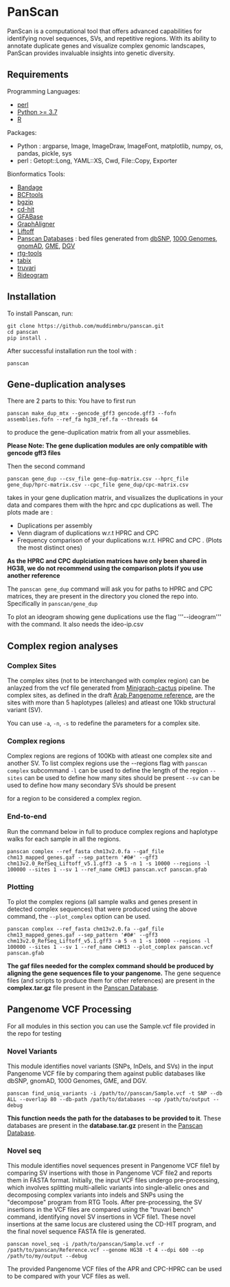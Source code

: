 # PanScan
PanScan is a computational tool that offers advanced capabilities for identifying novel sequences, SVs, and repetitive regions. With its ability to annotate duplicate genes and visualize complex genomic landscapes, PanScan provides invaluable insights into genetic diversity.


## Requirements
Programming Languages:
- [perl](https://www.perl.org/)
- [Python >= 3.7](https://www.python.org/)
- [R](https://www.r-project.org/)

Packages:
- Python : argparse, Image, ImageDraw, ImageFont, matplotlib, numpy, os, pandas, pickle, sys
- perl : Getopt::Long, YAML::XS, Cwd, File::Copy, Exporter

Bionformatics Tools:
- [Bandage](https://rrwick.github.io/Bandage)
- [BCFtools](https://github.com/samtools/bcftools)
- [bgzip](https://www.htslib.org/doc/bgzip.html)
- [cd-hit](https://github.com/weizhongli/cdhit)
- [GFABase](https://github.com/mlin/gfabase)
- [GraphAligner](https://github.com/maickrau/GraphAligner)
- [Liftoff](https://github.com/agshumate/Liftoff)
- [Panscan Databases](https://zenodo.org/records/15314528) : bed files generated from [dbSNP](https://www.ncbi.nlm.nih.gov/snp), [1000 Genomes](https://www.internationalgenome.org/home), [gnomAD](https://gnomad.broadinstitute.org), [GME](https://illumina.github.io/NirvanaDocumentation/data-sources/gme), [DGV](https://dgv.tcag.ca/dgv/app/home)
- [rtg-tools](https://github.com/RealTimeGenomics/rtg-tools)
- [tabix](https://www.htslib.org/doc/tabix.html)
- [truvari](https://github.com/ACEnglish/truvari)
- [Rideogram](https://cran.r-project.org/web/packages/RIdeogram/vignettes/RIdeogram.html) 


## Installation
To install Panscan, run:

```
git clone https://github.com/muddinmbru/panscan.git
cd panscan
pip install .
```

After successful installation run the tool with :

```
panscan
```

## Gene-duplication analyses

There are 2 parts to this:
You have to first run 
```
panscan make_dup_mtx --gencode_gff3 gencode.gff3 --fofn assemblies.fofn --ref_fa hg38_ref.fa --threads 64
```
to produce the gene-duplication matrix from all your assmeblies.

**Please Note: The gene duplication modules are only compatible with gencode gff3 files**

Then the second command 
```
panscan gene_dup --csv_file gene-dup-matrix.csv --hprc_file gene_dup/hprc-matrix.csv --cpc_file gene_dup/cpc-matrix.csv 
``` 
takes in your gene duplication matrix, and visualizes the duplications in your data and compares them with the hprc and cpc duplications as well. The plots made are :
 - Duplications per assembly
 - Venn diagram of duplications w.r.t HPRC and CPC
 - Frequency comparison of your duplications w.r.t. HPRC and CPC . (Plots the most distinct ones)

**As the HPRC and CPC duplciation matrices have only been shared in HG38, we do not recommend using the comparison plots if you use another reference**

The ```panscan gene_dup``` command will ask you for paths to HPRC and CPC matrices, they are present in the directory you cloned the repo into. Specifically in ```panscan/gene_dup```

To plot an ideogram showing gene duplications use the flag '''--ideogram''' with the command. It also needs the ideo-ip.csv

## Complex region analyses 
### Complex Sites
The complex sites (not to be interchanged with complex region) can be anlayzed from the vcf file generated from [Minigraph-cactus](https://github.com/ComparativeGenomicsToolkit/cactus/blob/master/doc/pangenome.md) pipeline. 
The complex sites, as defined in the draft [Arab Pangenome reference](https://www.biorxiv.org/content/10.1101/2024.07.09.602638v1), are the sites with more than 5 haplotypes (alleles) and atleast one 10kb structural variant (SV). 

You can use  ```-a```, ```-n```, ```-s``` to redefine the parameters for a complex site. 

### Complex regions
Complex regions are regions of 100Kb with atleast one complex site and another SV. To list complex regions use the --regions flag with
```panscan complex``` subcommand
```-l``` can be used to define the length of the region
```--sites``` can be used to define how many sites should be present
```--sv``` can be used to define how many secondary SVs should be present

for a region to be considered a complex region.

### End-to-end
Run the command below in full to produce complex regions and haplotype walks for each sample in all the regions. 

```
panscan complex --ref_fasta chm13v2.0.fa --gaf_file chm13_mapped_genes.gaf --sep_pattern '#0#' --gff3 chm13v2.0_RefSeq_Liftoff_v5.1.gff3 -a 5 -n 1 -s 10000 --regions -l 100000 --sites 1 --sv 1 --ref_name CHM13 panscan.vcf panscan.gfab
```

### Plotting
To plot the complex regions (all sample walks and genes present in detected complex sequences) that were produced using the above command, the ```--plot_complex``` option can be used.
```
panscan complex --ref_fasta chm13v2.0.fa --gaf_file chm13_mapped_genes.gaf --sep_pattern '#0#' --gff3 chm13v2.0_RefSeq_Liftoff_v5.1.gff3 -a 5 -n 1 -s 10000 --regions -l 100000 --sites 1 --sv 1 --ref_name CHM13 --plot_complex panscan.vcf panscan.gfab 
```

**The gaf files needed for the complex command should be produced by aligning the gene sequences file to your pangenome.** 
The gene sequence files (and scripts to produce them for other references)  are present in the **complex.tar.gz** file present in the [Panscan Database](https://drive.google.com/drive/folders/16O6InjctvIsGSTzroDu2366_wMrTFR3p).



## Pangenome VCF Processing

For all modules in this section you can use the Sample.vcf file provided in the repo for testing

### Novel Variants
This module identifies novel variants (SNPs, InDels, and SVs) in the input Pangenome VCF file by comparing them against public databases like dbSNP, gnomAD, 1000 Genomes, GME, and DGV.

```
panscan find_uniq_variants -i /path/to//panscan/Sample.vcf -t SNP --db ALL --overlap 80 --db-path /path/to/databases --op /path/to/output --debug
```

**This function needs the path for the databases to be provided to it**. These databases are present in the **database.tar.gz** present in the [Panscan Database](https://drive.google.com/drive/folders/16O6InjctvIsGSTzroDu2366_wMrTFR3p).

### Novel seq
This module identifies novel sequences present in Pangenome VCF file1 by comparing SV insertions with those in Pangenome VCF file2 and reports them in FASTA format. Initially, the input VCF files undergo pre-processing, which involves splitting multi-allelic variants into single-allelic ones and decomposing complex variants into indels and SNPs using the "decompose" program from RTG Tools. After pre-processing, the SV insertions in the VCF files are compared using the "truvari bench" command, identifying novel SV insertions in VCF file1. These novel insertions at the same locus are clustered using the CD-HIT program, and the final novel sequence FASTA file is generated.

```
panscan novel_seq -i /path/to/panscan/Sample.vcf -r /path/to/panscan/Reference.vcf --genome HG38 -t 4 --dpi 600 --op /path/to/my/output --debug
```

The provided Pangenome VCF files of the APR and CPC-HPRC can be used to be compared with your VCF files as well.

